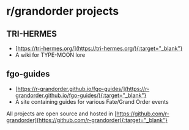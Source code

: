 # r/grandorder projects
## TRI-HERMES
- [https://tri-hermes.org/](https://tri-hermes.org/){:target="_blank"}
- A wiki for TYPE-MOON lore

## fgo-guides
- [https://r-grandorder.github.io/fgo-guides/](https://r-grandorder.github.io/fgo-guides/){:target="_blank"}
- A site containing guides for various Fate/Grand Order events

All projects are open source and hosted in [https://github.com/r-grandorder](https://github.com/r-grandorder){:target="_blank"}
